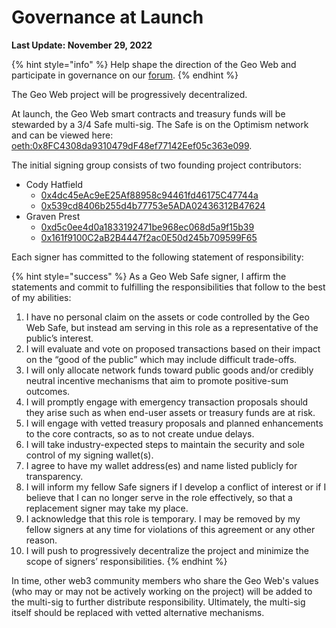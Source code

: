 # Governance at Launch

**Last Update: November 29, 2022**

{% hint style="info" %}
Help shape the direction of the Geo Web and participate in governance on our [forum](https://forum.geoweb.network/).
{% endhint %}

The Geo Web project will be progressively decentralized.

At launch, the Geo Web smart contracts and treasury funds will be stewarded by a 3/4 Safe multi-sig. The Safe is on the Optimism network and can be viewed here: [oeth:0x8FC4308da9310479dF48ef77142Eef05c363e099](https://app.safe.global/oeth:0x8FC4308da9310479dF48ef77142Eef05c363e099/home).

The initial signing group consists of two founding project contributors:

* Cody Hatfield
  * [0x4dc45eAc9eE25Af88958c94461fd46175C47744a](https://optimistic.etherscan.io/address/0x4dc45eac9ee25af88958c94461fd46175c47744a)
  * [0x539cd8406b255d4b77753e5ADA02436312B47624](https://optimistic.etherscan.io/address/0x539cd8406b255d4b77753e5ADA02436312B47624)
* Graven Prest
  * [0xd5c0ee4d0a1833192471be968ec068d5a9f15b39](https://optimistic.etherscan.io/address/0xd5c0ee4d0a1833192471be968ec068d5a9f15b39)
  * [0x161f9100C2aB2B4447f2ac0E50d245b709599F65](https://optimistic.etherscan.io/address/0x161f9100C2aB2B4447f2ac0E50d245b709599F65)

Each signer has committed to the following statement of responsibility:

{% hint style="success" %}
As a Geo Web Safe signer, I affirm the statements and commit to fulfilling the responsibilities that follow to the best of my abilities:

1. I have no personal claim on the assets or code controlled by the Geo Web Safe, but instead am serving in this role as a representative of the public’s interest.&#x20;
2. I will evaluate and vote on proposed transactions based on their impact on the “good of the public” which may include difficult trade-offs.&#x20;
3. I will only allocate network funds toward public goods and/or credibly neutral incentive mechanisms that aim to promote positive-sum outcomes.&#x20;
4. I will promptly engage with emergency transaction proposals should they arise such as when end-user assets or treasury funds are at risk.&#x20;
5. I will engage with vetted treasury proposals and planned enhancements to the core contracts, so as to not create undue delays.&#x20;
6. I will take industry-expected steps to maintain the security and sole control of my signing wallet(s).&#x20;
7. I agree to have my wallet address(es) and name listed publicly for transparency.&#x20;
8. I will inform my fellow Safe signers if I develop a conflict of interest or if I believe that I can no longer serve in the role effectively, so that a replacement signer may take my place.&#x20;
9. I acknowledge that this role is temporary. I may be removed by my fellow signers at any time for violations of this agreement or any other reason.&#x20;
10. I will push to progressively decentralize the project and minimize the scope of signers’ responsibilities.
{% endhint %}

In time, other web3 community members who share the Geo Web's values (who may or may not be actively working on the project) will be added to the multi-sig to further distribute responsibility. Ultimately, the multi-sig itself should be replaced with vetted alternative mechanisms.
